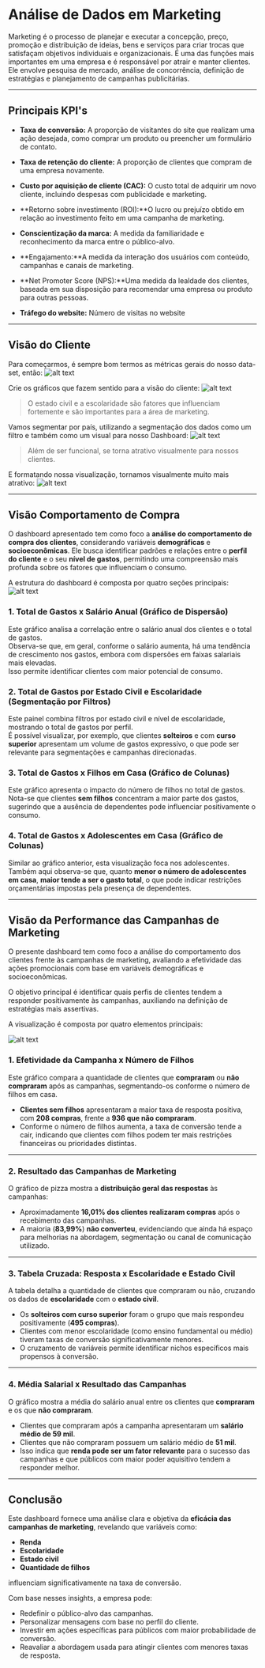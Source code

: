 # Análise de Dados em Marketing

Marketing  é  o  processo  de  planejar  e  executar  a  concepção,  preço,  promoção  e distribuição de ideias, bens e serviços para criar trocas que satisfaçam objetivos individuais e organizacionais. É uma das funções mais importantes em uma empresa e é responsável por atrair e  manter  clientes.  Ele  envolve  pesquisa  de  mercado,  análise  de  concorrência,  definição  de estratégias e planejamento de campanhas publicitárias.

---

## Principais KPI's

- **Taxa de conversão:** A proporção de visitantes do site que realizam uma ação desejada, como comprar um produto ou preencher um formulário de contato.

- **Taxa  de  retenção  do  cliente:** A proporção de clientes que compram de uma empresa novamente.

- **Custo por aquisição de cliente (CAC):** O custo total de adquirir um novo cliente, incluindo despesas com publicidade e marketing.
- **Retorno sobre investimento (ROI):**O lucro ou prejuízo obtido em relação ao investimento feito em uma campanha de marketing.
- **Conscientização da marca:** A medida da familiaridade e reconhecimento da marca entre o público-alvo.

- **Engajamento:**A medida da interação dos usuários com conteúdo, campanhas e canais de marketing.

- **Net  Promoter  Score  (NPS):**Uma  medida  da  lealdade  dos  clientes,  baseada  em  sua disposição para recomendar uma empresa ou produto para outras pessoas.

- **Tráfego do website:** Número de visitas no website

---

## Visão do Cliente

Para começarmos, é sempre bom termos as métricas gerais do nosso data-set, então:
![alt text](marketing1.png)

Crie os gráficos que fazem sentido para a visão do cliente:
![alt text](marketing2.png)
> O estado civil e a escolaridade são fatores que influenciam fortemente e são importantes para a área de marketing.

Vamos segmentar por país, utilizando a segmentação dos dados como um filtro e também como um visual para nosso Dashboard:
![alt text](marketing3.png)
> Além de ser funcional, se torna atrativo visualmente para nossos clientes.

E formatando nossa visualização, tornamos visualmente muito mais atrativo:
![alt text](marketing4.png)


---
## Visão Comportamento de Compra

O dashboard apresentado tem como foco a **análise do comportamento de compra dos clientes**, considerando variáveis **demográficas** e **socioeconômicas**. Ele busca identificar padrões e relações entre o **perfil do cliente** e o seu **nível de gastos**, permitindo uma compreensão mais profunda sobre os fatores que influenciam o consumo.

A estrutura do dashboard é composta por quatro seções principais:
![alt text](marketing5.png)

### 1. Total de Gastos x Salário Anual (Gráfico de Dispersão)
Este gráfico analisa a correlação entre o salário anual dos clientes e o total de gastos.  
Observa-se que, em geral, conforme o salário aumenta, há uma tendência de crescimento nos gastos, embora com dispersões em faixas salariais mais elevadas.  
Isso permite identificar clientes com maior potencial de consumo.

### 2. Total de Gastos por Estado Civil e Escolaridade (Segmentação por Filtros)
Este painel combina filtros por estado civil e nível de escolaridade, mostrando o total de gastos por perfil.  
É possível visualizar, por exemplo, que clientes **solteiros** e com **curso superior** apresentam um volume de gastos expressivo, o que pode ser relevante para segmentações e campanhas direcionadas.

### 3. Total de Gastos x Filhos em Casa (Gráfico de Colunas)
Este gráfico apresenta o impacto do número de filhos no total de gastos.  
Nota-se que clientes **sem filhos** concentram a maior parte dos gastos, sugerindo que a ausência de dependentes pode influenciar positivamente o consumo.

### 4. Total de Gastos x Adolescentes em Casa (Gráfico de Colunas)
Similar ao gráfico anterior, esta visualização foca nos adolescentes.  
Também aqui observa-se que, quanto **menor o número de adolescentes em casa**, **maior tende a ser o gasto total**, o que pode indicar restrições orçamentárias impostas pela presença de dependentes.

---

## Visão da Performance das Campanhas de Marketing

O presente dashboard tem como foco a análise do comportamento dos clientes frente às campanhas de marketing, avaliando a efetividade das ações promocionais com base em variáveis demográficas e socioeconômicas.

O objetivo principal é identificar quais perfis de clientes tendem a responder positivamente às campanhas, auxiliando na definição de estratégias mais assertivas.

A visualização é composta por quatro elementos principais:

![alt text](marketing6.png)

### 1. Efetividade da Campanha x Número de Filhos

Este gráfico compara a quantidade de clientes que **compraram** ou **não compraram** após as campanhas, segmentando-os conforme o número de filhos em casa.

- **Clientes sem filhos** apresentaram a maior taxa de resposta positiva, com **208 compras**, frente a **936 que não compraram**.
- Conforme o número de filhos aumenta, a taxa de conversão tende a cair, indicando que clientes com filhos podem ter mais restrições financeiras ou prioridades distintas.

---

### 2. Resultado das Campanhas de Marketing

O gráfico de pizza mostra a **distribuição geral das respostas** às campanhas:

- Aproximadamente **16,01% dos clientes realizaram compras** após o recebimento das campanhas.
- A maioria (**83,99%**) **não converteu**, evidenciando que ainda há espaço para melhorias na abordagem, segmentação ou canal de comunicação utilizado.

---

### 3. Tabela Cruzada: Resposta x Escolaridade e Estado Civil

A tabela detalha a quantidade de clientes que compraram ou não, cruzando os dados de **escolaridade** com o **estado civil**.

- Os **solteiros com curso superior** foram o grupo que mais respondeu positivamente (**495 compras**).
- Clientes com menor escolaridade (como ensino fundamental ou médio) tiveram taxas de conversão significativamente menores.
- O cruzamento de variáveis permite identificar nichos específicos mais propensos à conversão.

---

### 4. Média Salarial x Resultado das Campanhas

O gráfico mostra a média do salário anual entre os clientes que **compraram** e os que **não compraram**.

- Clientes que compraram após a campanha apresentaram um **salário médio de 59 mil**.
- Clientes que não compraram possuem um salário médio de **51 mil**.
- Isso indica que **renda pode ser um fator relevante** para o sucesso das campanhas e que públicos com maior poder aquisitivo tendem a responder melhor.

---

## Conclusão

Este dashboard fornece uma análise clara e objetiva da **eficácia das campanhas de marketing**, revelando que variáveis como:

- **Renda**
- **Escolaridade**
- **Estado civil**
- **Quantidade de filhos**

influenciam significativamente na taxa de conversão.

Com base nesses insights, a empresa pode:

- Redefinir o público-alvo das campanhas.
- Personalizar mensagens com base no perfil do cliente.
- Investir em ações específicas para públicos com maior probabilidade de conversão.
- Reavaliar a abordagem usada para atingir clientes com menores taxas de resposta.